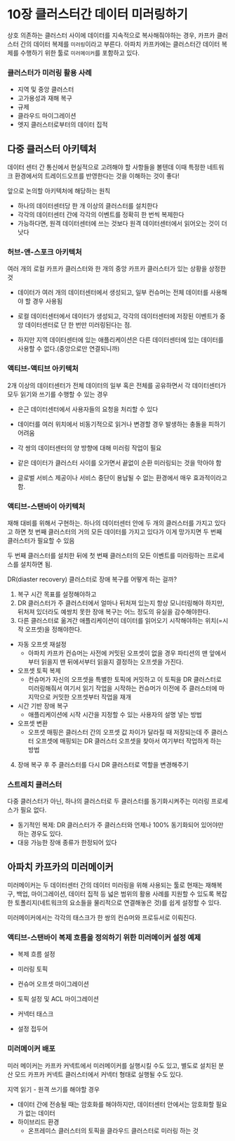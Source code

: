 # 10장 클러스터간 데이터 미러링하기
상호 의존하는 클러스터 사이에 데이터를 지속적으로 복사해줘야하는 경우, 카프카 클러스터 간의 데이터 복제를 `미러링`이라고 부른다.
아파치 카프카에는 클러스터간 데이터 복제를 수행하기 위한 툴로 `미러메이커`를 포함하고 있다. 

### 클러스터가 미러링 활용 사례
- 지역 및 중앙 클러스터
- 고가용성과 재해 복구
- 규제
- 클라우드 마이그레이션
- 엣지 클러스터로부터의 데이터 집적

## 다중 클러스터 아키텍처
데이터 센터 간 통신에서 현실적으로 고려해야 할 사항들을 볼텐데 이때 특정한 네트워크 환경에서의 트레이드오프를 반영한다는 것을 이해하는 것이 좋다!

앞으로 논의할 아키텍처에 해당하는 원칙
- 하나의 데이터센터당 한 개 이상의 클러스터를 설치한다
- 각각의 데이터센터 간에 각각의 이벤트를 정확히 한 번씩 복제한다
- 가능하다면, 원격 데이터센터에 쓰는 것보다 원격 데이터센터에서 읽어오는 것이 더 낫다

### 허브-앤-스포크 아키텍처
여러 개의 로컬 카프카 클러스터와 한 개의 중앙 카프카 클러스터가 있는 상황을 상정한 것

- 데이터가 여러 개의 데이터센터에서 생성되고, 일부 컨슈머는 전체 데이터를 사용해야 할 경우 사용됨
- 로컬 데이터센터에서 데이터가 생성되고, 각각의 데이터센터에 저장된 이벤트가 중앙 데이터센터로 단 한 번만 미러링된다는 점.

- 하지만 지역 데이터센터에 있는 애플리케이션은 다른 데이터센터에 있는 데이터를 사용할 수 없다.(중앙으로만 연결되니까)

### 액티브-액티브 아키텍처
2개 이상의 데이터센터가 전체 데이터의 일부 혹은 전체를 공유하면서 각 데이터센터가 모두 읽기와 쓰기를 수행할 수 있는 경우

- 은근 데이터센터에서 사용자들의 요청을 처리할 수 있다
- 데이터를 여러 위치에서 비동기적으로 읽거나 변경할 경우 발생하는 충돌을 피하기 어려움
- 각 쌍의 데이터센터의 양 방향에 대해 미러링 작업이 필요
- 같은 데이터가 클러스터 사이를 오가면서 끝없이 순환 미러링되는 것을 막아야 함

- 글로벌 서비스 제공이나 서비스 중단이 용납될 수 없는 환경에서 매우 효과적이라고 함. 
### 액티브-스탠바이 아키텍처
재해 대비를 위해서 구현하는. 하나의 데이터센터 안에 두 개의 클러스터를 가지고 있다고 하면 첫 번째 클러스터의 거의 모든 데이터를 가지고 있다가 이게 망가지면 두 번째 클러스터가 필요할 수 있음

두 번째 클러스터를 설치한 뒤에 첫 번째 클러스터의 모든 이벤트를 미러링하는 프로세스를 설치하면 됨.

DR(diaster recovery) 클러스터로 장애 복구를 어떻게 하는 걸까?
1. 복구 시간 목표를 설정해야하고
2. DR 클러스터가 주 클러스터에서 얼마나 뒤처져 있는지 항상 모니터링해야 하지만, 뒤처져 있더라도 예쌍치 못한 장애 복구는 어느 정도의 유실을 감수해야한다.
3. 다른 클러스터로 옮겨간 애플리케이션이 데이터를 읽어오기 시작해야하는 위치(=시작 오프셋)을 정해야한다.
- 자동 오프셋 재설정
    - 아파치 카프카 컨슈머는 사전에 커밋된 오프셋이 없을 경우 파티션의 맨 앞에서부터 읽을지 맨 뒤에서부터 읽을지 결정하는 오프셋을 가진다.
- 오프셋 토픽 복제
    - 컨슈머가 자신의 오프셋을 특별한 토픽에 커밋하고 이 토픽을 DR 클러스터로 미러링해줘서 여기서 읽기 작업을 시작하는 컨슈머가 이전에 주 클러스터에 마지막으로 커밋한 오프셋부터 작업을 재개
- 시간 기반 장애 복구
    - 애플리케이션에 시작 시간을 지정할 수 있는 사용자의 설명 넣는 방법
- 오프셋 변환
    - 오프셋 매핑은 클러스터 간의 오프셋 값 차이가 달라질 때 저장되는데 주 클러스터 오프셋에 매핑되는 DR 클러스터 오프셋을 찾아서 여기부터 작업하게 하는 방법
4. 장애 복구 후 주 클러스터를 다시 DR 클러스터로 역할을 변경해주기

### 스트레치 클러스터
다중 클러스터가 아닌, 하나의 클러스터로 두 클러스터를 동기화시켜주는 미러링 프로세스가 필요 없다.

- 동기적인 복제: DR 클러스터가 주 클러스터와 언제나 100% 동기화되어 있어야만 하는 경우도 있다.
- 대응 가능한 장애 종류가 한정되어 있다

## 아파치 카프카의 미러메이커
미러메이커는 두 데이터센터 간의 데이터 미러링을 위해 사용되는 툴로 현재는 재해복구, 백업, 마이그레이션, 데이터 집적 등 넓은 범위의 활용 사례를 지원할 수 있도록 복잡한 토폴리지(네트워크의 요소들을 물리적으로 연결해놓은 것)를 쉽게 설정할 수 있다.

미러메이커에서는 각각의 태스크가 한 쌍의 컨슈머와 프로듀서로 이뤄진다.

### 액티브-스탠바이 복제 흐름을 정의하기 위한 미러메이커 설정 예제
- 복제 흐름 설정
- 미러링 토픽
-  컨슈머 오프셋 마이그레이션
- 토픽 설정 및 ACL 마이그레이션
- 커넥터 태스크

- 설정 접두어

### 미러메이커 배포

미러 메이커는 카프카 커넥트에서 미러메이커를 실행시킬 수도 있고, 별도로 설치된 분산 모드 카프카 커넥트 클러스터에서 커넥터 형태로 실행될 수도 있다.

지역 읽기 - 원격 쓰기를 해야할 경우
- 데이터 간에 전송될 때는 암호화를 해야하지만, 데이터센터 안에서는 암호화할 필요가 없는 데이터
- 하이브리드 환경
    - 온프레미스 클러스터의 토픽을 클라우드 클러스터로 미러링 하는 것
